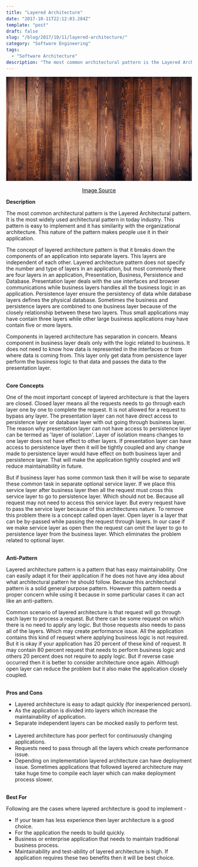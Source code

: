 ```yaml
---
title: "Layered Architecture"
date: "2017-10-11T22:12:03.284Z"
template: "post"
draft: false
slug: "/blog/2017/10/11/layered-architecture/"
category: "Software Engineering"
tags:
  - "Software Architecture"
description: "The most common architectural pattern is the Layered Architectural pattern. It is the most widely used architectural pattern in today industry. This pattern is easy to implement and it has similarity with the organizational architecture."
---
```


![Layered Architecture](/media/pixabay/layered-architecture.jpg "Layered Architecture")
[<center><span style="color:black">Image Source</span></center>](https://pixabay.com/photos/floor-wood-hardwood-floors-1256804/)

**Description**

The most common architectural pattern is the Layered Architectural pattern. It is the most widely used architectural pattern in today industry. This pattern is easy to implement and it has similarity with the organizational architecture. This nature of the pattern makes people use it in their application.

The concept of layered architecture pattern is that it breaks down the components of an application into separate layers. This layers are independent of each other. Layered architecture pattern does not specify the number and type of layers in an application, but most commonly there are four layers in an application, Presentation, Business, Persistence and Database. Presentation layer deals with the use interfaces and browser communications while business layers handles all the business logic in an application. Persistence layer ensure the persistency of data while database layers defines the physical database. Sometimes the business and persistence layers are combined to one business layer because of the closely relationship between these two layers. Thus small applications may have contain three layers while other large business applications may have contain five or more layers.

Components in layered architecture has separation in concern. Means component in business layer deals only with the logic related to business. It does not need to know how data is represented in the interfaces or from where data is coming from. This layer only get data from persistence layer perform the business logic to that data and passes the data to the presentation layer.
<br /><br />

**Core Concepts**

One of the most important concept of layered architecture is that the layers are closed. Closed layer means all the requests needs to go through each layer one by one to complete the request. It is not allowed for a request to bypass any layer. The presentation layer can not have direct access to persistence layer or database layer with out going through business layer. The reason why presentation layer can not have access to persistence layer can be termed as 'layer of isolation'. Layer of isolation means changes to one layer does not have effect to other layers. If presentation layer can have access to persistence layer then it will be tightly coupled and any change made to persistence layer would have effect on both business layer and persistence layer. That will make the application tightly coupled and will reduce maintainability in future.

But if business layer has some common task then it will be wise to separate these common task in separate optional service layer. If we place this service layer after business layer then all the request must cross this service layer to go to persistence layer. Which should not be. Because all request may not need to access this service layer. But every request have to pass the service layer because of this architectures nature. To remove this problem there is a concept called open layer. Open layer is a layer that can be by-passed while passing the request through layers. In our case if we make service layer as open then the request can omit the layer to go to persistence layer from the business layer. Which eliminates the problem related to optional layer.
<br /><br />

**Anti-Pattern**

Layered architecture pattern is a pattern that has easy maintainability. One can easily adapt it for their application if he does not have any idea about what architectural pattern he should follow. Because this architectural pattern is a solid general purpose pattern. However this pattern needs a proper concern while using it because in some particular cases it can act like an anti-pattern.

Common scenario of layered architecture is that request will go through each layer to process a request. But there can be some request on which there is no need to apply any logic. But those requests also needs to pass all of the layers. Which may create performance issue. All the application contains this kind of request where applying business logic is not required. But it is okay if your application has 20 percent of these kind of request. It may contain 80 percent request that needs to perform business logic and others 20 percent does not require to apply logic. But if reverse case occurred then it is better to consider architecture once again. Although open layer can reduce the problem but it also make the application closely coupled.
<br /><br />

**Pros and Cons**

* Layered architecture is easy to adapt quickly (for inexperienced person).
* As the application is divided into layers which increase the maintainability of application.
* Separate independent layers can be mocked easily to perform test.
<br /><br />
* Layered architecture has poor perfect for continuously changing applications.
* Requests need to pass through all the layers which create performance issue.
* Depending on implementation layered architecture can have deployment issue. Sometimes applications that  followed layered architecture may take huge time to compile each layer which can make deployment process slower.
<br /><br />

**Best For**

Following are the cases where layered architecture is good to implement -
* If your team has less experience then layer architecture is a good choice.
* For the application the needs to build quickly.
* Business or enterprise application that needs to maintain traditional business process.
* Maintainability and test-ability of layered architecture is high. If application requires these two benefits then it will be best choice.
